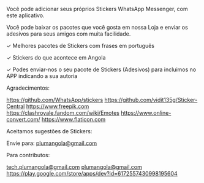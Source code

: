 Você pode adicionar seus próprios Stickers WhatsApp Messenger, com este aplicativo.

Você pode baixar os pacotes que você gosta em nossa Loja e enviar os adesivos para seus amigos com muita facilidade. 


✓ Melhores pacotes de Stickers com frases em português

✓ Stickers do que acontece em Angola

✓ Podes enviar-nos o seu pacote de Stickers (Adesivos) para incluimos no APP indicando a sua autoria




Agradecimentos:

https://github.com/WhatsApp/stickers
https://github.com/vidit135g/Sticker-Central
https://www.freepik.com
https://clashroyale.fandom.com/wiki/Emotes
https://www.online-convert.com/
https://www.flaticon.com


Aceitamos sugestões de Stickers:

Envie para: plumangola@gmail.com

Para contributos:

tech.plumangola@gmail.com
plumangola@gmail.com
https://play.google.com/store/apps/dev?id=6172557430998195604
